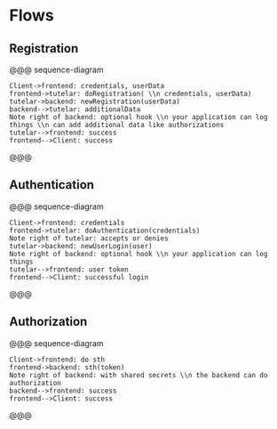 # Flows

## Registration

@@@ sequence-diagram
```raw
Client->frontend: credentials, userData
frontend->tutelar: doRegistration( \\n credentials, userData)
tutelar->backend: newRegistration(userData)
backend-->tutelar: additionalData
Note right of backend: optional hook \\n your application can log things \\n can add additional data like authorizations
tutelar-->frontend: success
frontend-->Client: success
```
@@@

## Authentication

@@@ sequence-diagram
```raw
Client->frontend: credentials
frontend->tutelar: doAuthentication(credentials)
Note right of tutelar: accepts or denies
tutelar->backend: newUserLogin(user)
Note right of backend: optional hook \\n your application can log things
tutelar-->frontend: user token
frontend-->Client: successful login
```
@@@

## Authorization

@@@ sequence-diagram
```raw
Client->frontend: do sth
frontend->backend: sth(token)
Note right of backend: with shared secrets \\n the backend can do authorization
backend-->frontend: success
frontend-->Client: success
```
@@@

